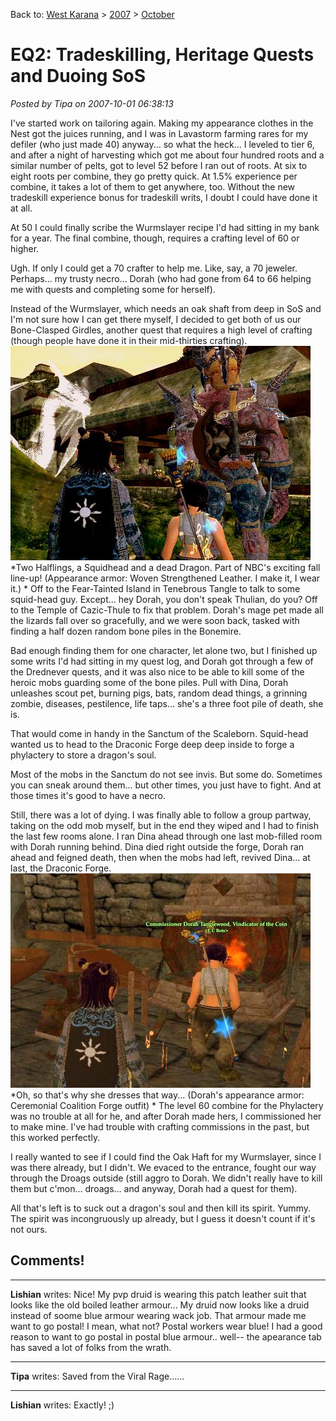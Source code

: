 Back to: [West Karana](/posts/westkarana.md) > [2007](/posts/2007/westkarana.md) > [October](./westkarana.md)
# EQ2: Tradeskilling, Heritage Quests and Duoing SoS

*Posted by Tipa on 2007-10-01 06:38:13*

I've started work on tailoring again. Making my appearance clothes in the Nest got the juices running, and I was in Lavastorm farming rares for my defiler (who just made 40) anyway... so what the heck... I leveled to tier 6, and after a night of harvesting which got me about four hundred roots and a similar number of pelts, got to level 52 before I ran out of roots. At six to eight roots per combine, they go pretty quick. At 1.5% experience per combine, it takes a lot of them to get anywhere, too. Without the new tradeskill experience bonus for tradeskill writs, I doubt I could have done it at all.

At 50 I could finally scribe the Wurmslayer recipe I'd had sitting in my bank for a year. The final combine, though, requires a crafting level of 60 or higher.

Ugh. If only I could get a 70 crafter to help me. Like, say, a 70 jeweler. Perhaps... my trusty necro... Dorah (who had gone from 64 to 66 helping me with quests and completing some for herself).

Instead of the Wurmslayer, which needs an oak shaft from deep in SoS and I'm not sure how I can get there myself, I decided to get both of us our Bone-Clasped Girdles, another quest that requires a high level of crafting (though people have done it in their mid-thirties crafting).
![eq2_000066.jpg](../../../uploads/2007/10/eq2_000066.jpg)
*Two Halflings, a Squidhead and a dead Dragon.
Part of NBC's exciting fall line-up!
(Appearance armor: Woven Strengthened Leather. I make it, I wear it.)
*
Off to the Fear-Tainted Island in Tenebrous Tangle to talk to some squid-head guy. Except... hey Dorah, you don't speak Thulian, do you? Off to the Temple of Cazic-Thule to fix that problem. Dorah's mage pet made all the lizards fall over so gracefully, and we were soon back, tasked with finding a half dozen random bone piles in the Bonemire.

Bad enough finding them for one character, let alone two, but I finished up some writs I'd had sitting in my quest log, and Dorah got through a few of the Drednever quests, and it was also nice to be able to kill some of the heroic mobs guarding some of the bone piles. Pull with Dina, Dorah unleashes scout pet, burning pigs, bats, random dead things, a grinning zombie, diseases, pestilence, life taps... she's a three foot pile of death, she is.

That would come in handy in the Sanctum of the Scaleborn. Squid-head wanted us to head to the Draconic Forge deep deep inside to forge a phylactery to store a dragon's soul.

Most of the mobs in the Sanctum do not see invis. But some do. Sometimes you can sneak around them... but other times, you just have to fight. And at those times it's good to have a necro.

Still, there was a lot of dying. I was finally able to follow a group partway, taking on the odd mob myself, but in the end they wiped and I had to finish the last few rooms alone. I ran Dina ahead through one last mob-filled room with Dorah running behind. Dina died right outside the forge, Dorah ran ahead and feigned death, then when the mobs had left, revived Dina... at last, the Draconic Forge.
![eq2_000065.jpg](../../../uploads/2007/10/eq2_000065.jpg)
*Oh, so that's why she dresses that way...
(Dorah's appearance armor: Ceremonial Coalition Forge outfit)
*
The level 60 combine for the Phylactery was no trouble at all for he, and after Dorah made hers, I commissioned her to make mine. I've had trouble with crafting commissions in the past, but this worked perfectly.

I really wanted to see if I could find the Oak Haft for my Wurmslayer, since I was there already, but I didn't. We evaced to the entrance, fought our way through the Droags outside (still aggro to Dorah. We didn't really have to kill them but c'mon... droags... and anyway, Dorah had a quest for them).

All that's left is to suck out a dragon's soul and then kill its spirit. Yummy. The spirit was incongruously up already, but I guess it doesn't count if it's not ours.
## Comments!

---

**Lishian** writes: Nice! My pvp druid is wearing this patch leather suit that looks like the old boiled leather armour... My druid now looks like a druid instead of soome blue armour wearing wack job. That armour made me want to go postal! I mean, what not? Postal workers wear blue! I had a good reason to want to go postal in postal blue armour.. well-- the apearance tab has saved a lot of folks from the wrath.

---

**Tipa** writes: Saved from the Viral Rage......

---

**Lishian** writes: Exactly! ;)

